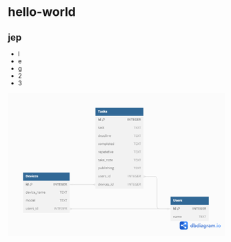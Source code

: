 # hello-world
## jep
 - l
 - e
 - g
 - 2
 - 3

![Database](https://github.com/jarkkokuivala/hello-world/blob/master/database.png)
